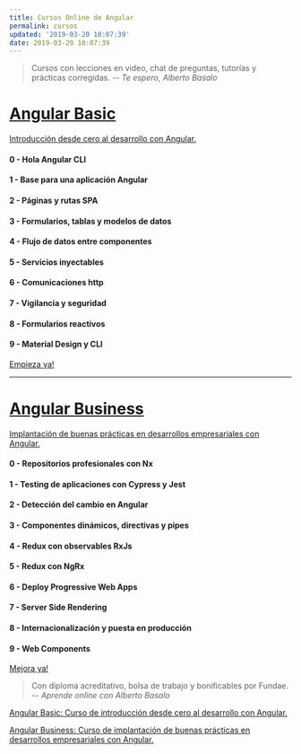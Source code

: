 ```yaml
---
title: Cursos Online de Angular
permalink: cursos
updated: '2019-03-20 10:07:39'
date: 2019-03-20 10:07:39
---
```


> Cursos con lecciones en video, chat de preguntas, tutorías y prácticas corregidas.
> -- <cite>Te espero, Alberto Basalo</cite>

# [Angular Basic](/angular-basic)

[Introducción desde cero al desarrollo con Angular.](https://www.trainingit.es/curso-angular-basico/?promo=meetup10&af=abasalo)

#### 0 - Hola Angular CLI
#### 1 - Base para una aplicación Angular

#### 2 - Páginas y rutas SPA
#### 3 - Formularios, tablas y modelos de datos

#### 4 - Flujo de datos entre componentes
#### 5 - Servicios inyectables

#### 6 - Comunicaciones http
#### 7 - Vigilancia y seguridad

#### 8 - Formularios reactivos
#### 9 - Material Design y CLI

[Empieza ya!](https://www.trainingit.es/curso-angular-basico/?promo=meetup10&af=abasalo)

---

# [Angular Business](./angular-business)

[Implantación de buenas prácticas en desarrollos empresariales con Angular.](https://www.trainingit.es/curso-angular-avanzado/?promo=meetup10&af=abasalo)

#### 0 - Repositorios profesionales con Nx
#### 1 - Testing de aplicaciones con Cypress y Jest

#### 2 - Detección del cambio en Angular
#### 3 - Componentes dinámicos, directivas y pipes

#### 4 - Redux con observables RxJs
#### 5 - Redux con NgRx

#### 6 - Deploy Progressive Web Apps
#### 7 - Server Side Rendering

#### 8 - Internacionalización y puesta en producción
#### 9 - Web Components

[Mejora ya!](https://www.trainingit.es/curso-angular-avanzado/?promo=meetup10&af=abasalo/)


> Con diploma acreditativo, bolsa de trabajo y bonificables por Fundae.
> -- <cite>Aprende online con Alberto Basalo</cite>

[Angular Basic: Curso de introducción desde cero al desarrollo con Angular.](https://www.trainingit.es/curso-angular-basico/?promo=meetup10&af=abasalo)

[Angular Business: Curso de implantación de buenas prácticas en desarrollos empresariales con Angular.](https://www.trainingit.es/curso-angular-avanzado/?promo=meetup10&af=abasalo/)